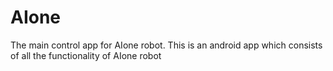 # AIone
The main control app for AIone robot. This is an android app which consists of all the functionality of AIone robot 
